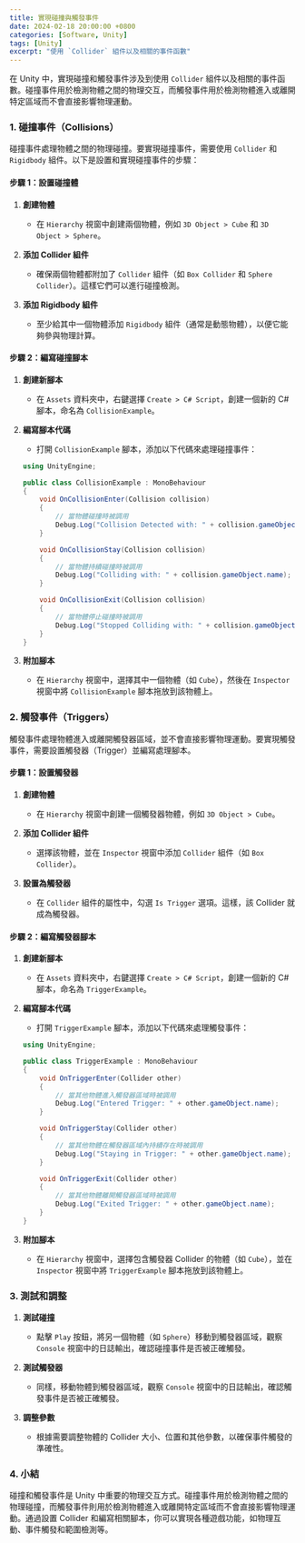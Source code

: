 ```yaml
---
title: 實現碰撞與觸發事件
date: 2024-02-18 20:00:00 +0800
categories: [Software, Unity]
tags: [Unity] 
excerpt: "使用 `Collider` 組件以及相關的事件函數"
---
```


在 Unity 中，實現碰撞和觸發事件涉及到使用 `Collider` 組件以及相關的事件函數。碰撞事件用於檢測物體之間的物理交互，而觸發事件用於檢測物體進入或離開特定區域而不會直接影響物理運動。

### **1. 碰撞事件（Collisions）**

碰撞事件處理物體之間的物理碰撞。要實現碰撞事件，需要使用 `Collider` 和 `Rigidbody` 組件。以下是設置和實現碰撞事件的步驟：

#### **步驟 1：設置碰撞體**

1. **創建物體**
   - 在 `Hierarchy` 視窗中創建兩個物體，例如 `3D Object > Cube` 和 `3D Object > Sphere`。

2. **添加 Collider 組件**
   - 確保兩個物體都附加了 `Collider` 組件（如 `Box Collider` 和 `Sphere Collider`）。這樣它們可以進行碰撞檢測。

3. **添加 Rigidbody 組件**
   - 至少給其中一個物體添加 `Rigidbody` 組件（通常是動態物體），以便它能夠參與物理計算。

#### **步驟 2：編寫碰撞腳本**

1. **創建新腳本**
   - 在 `Assets` 資料夾中，右鍵選擇 `Create > C# Script`，創建一個新的 C# 腳本，命名為 `CollisionExample`。

2. **編寫腳本代碼**
   - 打開 `CollisionExample` 腳本，添加以下代碼來處理碰撞事件：

   ```csharp
   using UnityEngine;

   public class CollisionExample : MonoBehaviour
   {
       void OnCollisionEnter(Collision collision)
       {
           // 當物體碰撞時被調用
           Debug.Log("Collision Detected with: " + collision.gameObject.name);
       }

       void OnCollisionStay(Collision collision)
       {
           // 當物體持續碰撞時被調用
           Debug.Log("Colliding with: " + collision.gameObject.name);
       }

       void OnCollisionExit(Collision collision)
       {
           // 當物體停止碰撞時被調用
           Debug.Log("Stopped Colliding with: " + collision.gameObject.name);
       }
   }
   ```

3. **附加腳本**
   - 在 `Hierarchy` 視窗中，選擇其中一個物體（如 `Cube`），然後在 `Inspector` 視窗中將 `CollisionExample` 腳本拖放到該物體上。

### **2. 觸發事件（Triggers）**

觸發事件處理物體進入或離開觸發器區域，並不會直接影響物理運動。要實現觸發事件，需要設置觸發器（Trigger）並編寫處理腳本。

#### **步驟 1：設置觸發器**

1. **創建物體**
   - 在 `Hierarchy` 視窗中創建一個觸發器物體，例如 `3D Object > Cube`。

2. **添加 Collider 組件**
   - 選擇該物體，並在 `Inspector` 視窗中添加 `Collider` 組件（如 `Box Collider`）。

3. **設置為觸發器**
   - 在 `Collider` 組件的屬性中，勾選 `Is Trigger` 選項。這樣，該 Collider 就成為觸發器。

#### **步驟 2：編寫觸發器腳本**

1. **創建新腳本**
   - 在 `Assets` 資料夾中，右鍵選擇 `Create > C# Script`，創建一個新的 C# 腳本，命名為 `TriggerExample`。

2. **編寫腳本代碼**
   - 打開 `TriggerExample` 腳本，添加以下代碼來處理觸發事件：

   ```csharp
   using UnityEngine;

   public class TriggerExample : MonoBehaviour
   {
       void OnTriggerEnter(Collider other)
       {
           // 當其他物體進入觸發器區域時被調用
           Debug.Log("Entered Trigger: " + other.gameObject.name);
       }

       void OnTriggerStay(Collider other)
       {
           // 當其他物體在觸發器區域內持續存在時被調用
           Debug.Log("Staying in Trigger: " + other.gameObject.name);
       }

       void OnTriggerExit(Collider other)
       {
           // 當其他物體離開觸發器區域時被調用
           Debug.Log("Exited Trigger: " + other.gameObject.name);
       }
   }
   ```

3. **附加腳本**
   - 在 `Hierarchy` 視窗中，選擇包含觸發器 Collider 的物體（如 `Cube`），並在 `Inspector` 視窗中將 `TriggerExample` 腳本拖放到該物體上。

### **3. 測試和調整**

1. **測試碰撞**
   - 點擊 `Play` 按鈕，將另一個物體（如 `Sphere`）移動到觸發器區域，觀察 `Console` 視窗中的日誌輸出，確認碰撞事件是否被正確觸發。

2. **測試觸發器**
   - 同樣，移動物體到觸發器區域，觀察 `Console` 視窗中的日誌輸出，確認觸發事件是否被正確觸發。

3. **調整參數**
   - 根據需要調整物體的 Collider 大小、位置和其他參數，以確保事件觸發的準確性。

### **4. 小結**

碰撞和觸發事件是 Unity 中重要的物理交互方式。碰撞事件用於檢測物體之間的物理碰撞，而觸發事件則用於檢測物體進入或離開特定區域而不會直接影響物理運動。通過設置 Collider 和編寫相關腳本，你可以實現各種遊戲功能，如物理互動、事件觸發和範圍檢測等。
